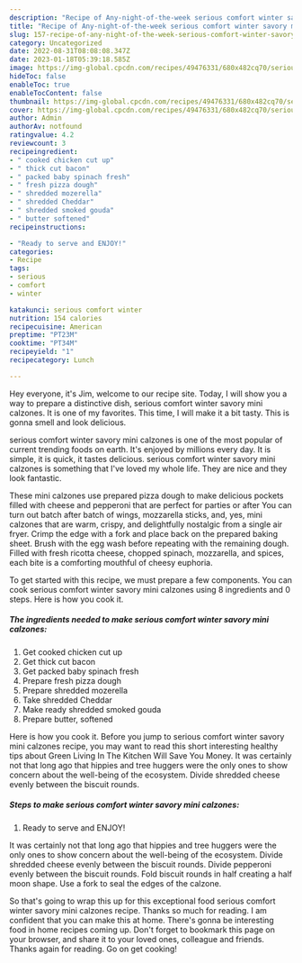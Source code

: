 ```yaml
---
description: "Recipe of Any-night-of-the-week serious comfort winter savory mini calzones"
title: "Recipe of Any-night-of-the-week serious comfort winter savory mini calzones"
slug: 157-recipe-of-any-night-of-the-week-serious-comfort-winter-savory-mini-calzones
category: Uncategorized
date: 2022-08-31T08:08:08.347Z
date: 2023-01-18T05:39:18.585Z
image: https://img-global.cpcdn.com/recipes/49476331/680x482cq70/serious-comfort-winter-savory-mini-calzones-recipe-main-photo.jpg
hideToc: false
enableToc: true
enableTocContent: false
thumbnail: https://img-global.cpcdn.com/recipes/49476331/680x482cq70/serious-comfort-winter-savory-mini-calzones-recipe-main-photo.jpg
cover: https://img-global.cpcdn.com/recipes/49476331/680x482cq70/serious-comfort-winter-savory-mini-calzones-recipe-main-photo.jpg
author: Admin
authorAv: notfound
ratingvalue: 4.2
reviewcount: 3
recipeingredient:
- " cooked chicken cut up"
- " thick cut bacon"
- " packed baby spinach fresh"
- " fresh pizza dough"
- " shredded mozerella"
- " shredded Cheddar"
- " shredded smoked gouda"
- " butter softened"
recipeinstructions:

- "Ready to serve and ENJOY!"
categories:
- Recipe
tags:
- serious
- comfort
- winter

katakunci: serious comfort winter 
nutrition: 154 calories
recipecuisine: American
preptime: "PT23M"
cooktime: "PT34M"
recipeyield: "1"
recipecategory: Lunch

---
```



Hey everyone, it's Jim, welcome to our recipe site. Today, I will show you a way to prepare a distinctive dish, serious comfort winter savory mini calzones. It is one of my favorites. This time, I will make it a bit tasty. This is gonna smell and look delicious.

serious comfort winter savory mini calzones is one of the most popular of current trending foods on earth. It's enjoyed by millions every day. It is simple, it is quick, it tastes delicious. serious comfort winter savory mini calzones is something that I've loved my whole life. They are nice and they look fantastic.

These mini calzones use prepared pizza dough to make delicious pockets filled with cheese and pepperoni that are perfect for parties or after You can turn out batch after batch of wings, mozzarella sticks, and, yes, mini calzones that are warm, crispy, and delightfully nostalgic from a single air fryer. Crimp the edge with a fork and place back on the prepared baking sheet. Brush with the egg wash before repeating with the remaining dough. Filled with fresh ricotta cheese, chopped spinach, mozzarella, and spices, each bite is a comforting mouthful of cheesy euphoria.


To get started with this recipe, we must prepare a few components. You can cook serious comfort winter savory mini calzones using 8 ingredients and 0 steps. Here is how you cook it.

<!--inarticleads1-->

##### The ingredients needed to make serious comfort winter savory mini calzones:

1. Get  cooked chicken cut up
1. Get  thick cut bacon
1. Get  packed baby spinach fresh
1. Prepare  fresh pizza dough
1. Prepare  shredded mozerella
1. Take  shredded Cheddar
1. Make ready  shredded smoked gouda
1. Prepare  butter, softened


Here is how you cook it. Before you jump to serious comfort winter savory mini calzones recipe, you may want to read this short interesting healthy tips about Green Living In The Kitchen Will Save You Money. It was certainly not that long ago that hippies and tree huggers were the only ones to show concern about the well-being of the ecosystem. Divide shredded cheese evenly between the biscuit rounds. 

<!--inarticleads2-->

##### Steps to make serious comfort winter savory mini calzones:


1. Ready to serve and ENJOY!

It was certainly not that long ago that hippies and tree huggers were the only ones to show concern about the well-being of the ecosystem. Divide shredded cheese evenly between the biscuit rounds. Divide pepperoni evenly between the biscuit rounds. Fold biscuit rounds in half creating a half moon shape. Use a fork to seal the edges of the calzone. 

So that's going to wrap this up for this exceptional food serious comfort winter savory mini calzones recipe. Thanks so much for reading. I am confident that you can make this at home. There's gonna be interesting food in home recipes coming up. Don't forget to bookmark this page on your browser, and share it to your loved ones, colleague and friends. Thanks again for reading. Go on get cooking!
